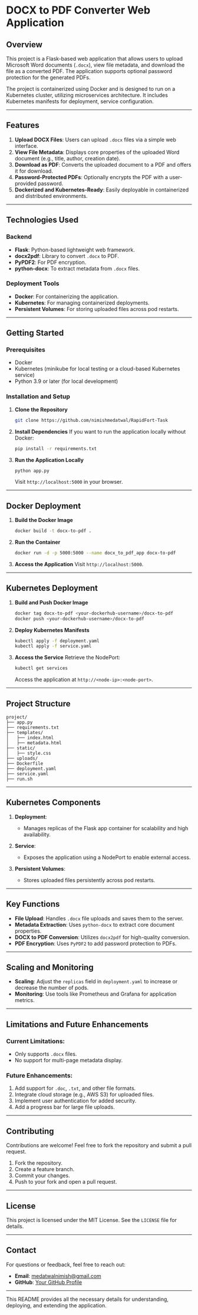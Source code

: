# DOCX to PDF Converter Web Application

## Overview

This project is a Flask-based web application that allows users to upload Microsoft Word documents (`.docx`), view file metadata, and download the file as a converted PDF. The application supports optional password protection for the generated PDFs. 

The project is containerized using Docker and is designed to run on a Kubernetes cluster, utilizing microservices architecture. It includes Kubernetes manifests for deployment, service configuration.

---

## Features

1. **Upload DOCX Files**: Users can upload `.docx` files via a simple web interface.
2. **View File Metadata**: Displays core properties of the uploaded Word document (e.g., title, author, creation date).
3. **Download as PDF**: Converts the uploaded document to a PDF and offers it for download.
4. **Password-Protected PDFs**: Optionally encrypts the PDF with a user-provided password.
5. **Dockerized and Kubernetes-Ready**: Easily deployable in containerized and distributed environments.

---

## Technologies Used

### Backend
- **Flask**: Python-based lightweight web framework.
- **docx2pdf**: Library to convert `.docx` to PDF.
- **PyPDF2**: For PDF encryption.
- **python-docx**: To extract metadata from `.docx` files.

### Deployment Tools
- **Docker**: For containerizing the application.
- **Kubernetes**: For managing containerized deployments.
- **Persistent Volumes**: For storing uploaded files across pod restarts.

---

## Getting Started

### Prerequisites
- Docker
- Kubernetes (minikube for local testing or a cloud-based Kubernetes service)
- Python 3.9 or later (for local development)

### Installation and Setup

1. **Clone the Repository**
   ```bash
   git clone https://github.com/nimishmedatwal/RapidFort-Task
   ```

2. **Install Dependencies**
   If you want to run the application locally without Docker:
   ```bash
   pip install -r requirements.txt
   ```

3. **Run the Application Locally**
   ```bash
   python app.py
   ```
   Visit `http://localhost:5000` in your browser.

---

## Docker Deployment

1. **Build the Docker Image**
   ```bash
   docker build -t docx-to-pdf .
   ```

2. **Run the Container**
   ```bash
   docker run -d -p 5000:5000 --name docx_to_pdf_app docx-to-pdf
   ```

3. **Access the Application**
   Visit `http://localhost:5000`.

---

## Kubernetes Deployment

1. **Build and Push Docker Image**
   ```bash
   docker tag docx-to-pdf <your-dockerhub-username>/docx-to-pdf
   docker push <your-dockerhub-username>/docx-to-pdf
   ```

2. **Deploy Kubernetes Manifests**
   ```bash
   kubectl apply -f deployment.yaml
   kubectl apply -f service.yaml
   ```

3. **Access the Service**
   Retrieve the NodePort:
   ```bash
   kubectl get services
   ```
   Access the application at `http://<node-ip>:<node-port>`.

---

## Project Structure

```plaintext
project/
├── app.py                    
├── requirements.txt          
├── templates/                
│   ├── index.html            
│   ├── metadata.html         
├── static/                   
│   ├── style.css             
├── uploads/                  
├── Dockerfile                
├── deployment.yaml           
├── service.yaml              
├── run.sh                    
```

---


## Kubernetes Components

1. **Deployment**:
   - Manages replicas of the Flask app container for scalability and high availability.

2. **Service**:
   - Exposes the application using a NodePort to enable external access.

3. **Persistent Volumes**:
   - Stores uploaded files persistently across pod restarts.

---

## Key Functions

- **File Upload**: Handles `.docx` file uploads and saves them to the server.
- **Metadata Extraction**: Uses `python-docx` to extract core document properties.
- **DOCX to PDF Conversion**: Utilizes `docx2pdf` for high-quality conversion.
- **PDF Encryption**: Uses `PyPDF2` to add password protection to PDFs.

---

## Scaling and Monitoring

- **Scaling**: Adjust the `replicas` field in `deployment.yaml` to increase or decrease the number of pods.
- **Monitoring**: Use tools like Prometheus and Grafana for application metrics.

---

## Limitations and Future Enhancements

### Current Limitations:
- Only supports `.docx` files.
- No support for multi-page metadata display.

### Future Enhancements:
1. Add support for `.doc`, `.txt`, and other file formats.
2. Integrate cloud storage (e.g., AWS S3) for uploaded files.
3. Implement user authentication for added security.
4. Add a progress bar for large file uploads.

---

## Contributing

Contributions are welcome! Feel free to fork the repository and submit a pull request.

1. Fork the repository.
2. Create a feature branch.
3. Commit your changes.
4. Push to your fork and open a pull request.

---

## License

This project is licensed under the MIT License. See the `LICENSE` file for details.

---

## Contact

For questions or feedback, feel free to reach out:

- **Email**: [medatwalnimish@gmail.com](mailto:medatwalnimish@gmail.com)
- **GitHub**: [Your GitHub Profile](https://github.com/your-username)

--- 

This README provides all the necessary details for understanding, deploying, and extending the application.